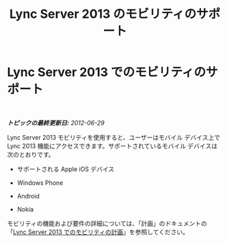 ﻿---
title: Lync Server 2013 のモビリティのサポート
TOCTitle: モビリティのサポート
ms:assetid: 4a401502-9e17-40d0-a1bd-870ff1fa5b63
ms:mtpsurl: https://technet.microsoft.com/ja-jp/library/JJ204858(v=OCS.15)
ms:contentKeyID: 48271996
ms.date: 05/19/2016
mtps_version: v=OCS.15
ms.translationtype: HT
---

# Lync Server 2013 でのモビリティのサポート

 

_**トピックの最終更新日:** 2012-06-29_

Lync Server 2013 モビリティを使用すると、ユーザーはモバイル デバイス上で Lync 2013 機能にアクセスできます。サポートされているモバイル デバイスは次のとおりです。

  - サポートされる Apple iOS デバイス

  - Windows Phone

  - Android

  - Nokia

モビリティの機能および要件の詳細については、「計画」のドキュメントの「[Lync Server 2013 でのモビリティの計画](lync-server-2013-planning-for-mobility.md)」を参照してください。

